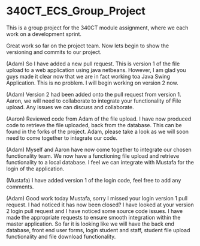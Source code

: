 # 340CT_ECS_Group_Project
This is a group project for the 340CT module assignment, where we each work on a development sprint.

Great work so far on the project team. Now lets begin to show the versioning and commits to our project. 

(Adam) So I have added a new pull request. This is version 1 of the file upload to a web application using java netbeans. However, I am glad you guys made it clear now that we are in fact working toa Java Swing Application. This is no problem. I will begin working on version 2 now. 

(Adam) Version 2 had been added onto the pull request from version 1. Aaron, we will need to collaborate to integrate your functionality of File upload. Any issues we can discuss and collaborate.

(Aaron) Reviewed code from Adam of the file upload. I have now produced code to retrieve the file uploaded, back from the database. This can be found in the forks of the project. Adam, please take a look as we will soon need to come together to integrate our code.

(Adam) Myself and Aaron have now come together to integrate our chosen functionality team. We now have a functioning file upload and retrieve functionality to a local database. I feel we can integrate with Mustafa for the login of the application. 

(Mustafa) I have added version 1 of the login code, feel free to add any comments.

(Adam) Good work today Mustafa, sorry I missed your login version 1 pull request. I had noticed it has now been closed? I have looked at your version 2 login pull request and I have noticed some source code issues. I have made the appropriate requests to ensure smooth integration within the master application. So far it is looking like we will have the back end database, front end user forms, login student and staff, student file upload functionality and file download functionality. 
